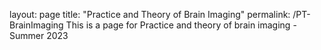 layout: page
title: "Practice and Theory of Brain Imaging"
permalink: /PT-BrainImaging
This is a page for Practice and theory of brain imaging - Summer 2023
